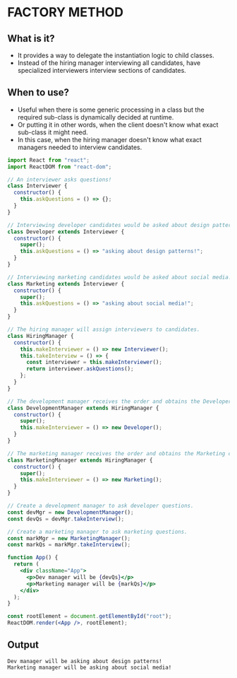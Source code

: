 # FACTORY METHOD

## What is it?

- It provides a way to delegate the instantiation logic to child classes.
- Instead of the hiring manager interviewing all candidates, have specialized interviewers interview sections of candidates.

## When to use?

- Useful when there is some generic processing in a class but the required sub-class is dynamically decided at runtime.
- Or putting it in other words, when the client doesn't know what exact sub-class it might need.
- In this case, when the hiring manager doesn't know what exact managers needed to interview candidates.

```jsx
import React from "react";
import ReactDOM from "react-dom";

// An interviewer asks questions!
class Interviewer {
  constructor() {
    this.askQuestions = () => {};
  }
}

// Interviewing developer candidates would be asked about design patterns!
class Developer extends Interviewer {
  constructor() {
    super();
    this.askQuestions = () => "asking about design patterns!";
  }
}

// Interviewing marketing candidates would be asked about social media!
class Marketing extends Interviewer {
  constructor() {
    super();
    this.askQuestions = () => "asking about social media!";
  }
}

// The hiring manager will assign interviewers to candidates.
class HiringManager {
  constructor() {
    this.makeInterviewer = () => new Interviewer();
    this.takeInterview = () => {
      const interviewer = this.makeInterviewer();
      return interviewer.askQuestions();
    };
  }
}

// The development manager receives the order and obtains the Developer class to ask developer questions.
class DevelopmentManager extends HiringManager {
  constructor() {
    super();
    this.makeInterviewer = () => new Developer();
  }
}

// The marketing manager receives the order and obtains the Marketing class to ask marketing questions.
class MarketingManager extends HiringManager {
  constructor() {
    super();
    this.makeInterviewer = () => new Marketing();
  }
}

// Create a development manager to ask developer questions.
const devMgr = new DevelopmentManager();
const devQs = devMgr.takeInterview();

// Create a marketing manager to ask marketing questions.
const markMgr = new MarketingManager();
const markQs = markMgr.takeInterview();

function App() {
  return (
    <div className="App">
      <p>Dev manager will be {devQs}</p>
      <p>Marketing manager will be {markQs}</p>
    </div>
  );
}

const rootElement = document.getElementById("root");
ReactDOM.render(<App />, rootElement);
```

## Output

```
Dev manager will be asking about design patterns!
Marketing manager will be asking about social media!
```
